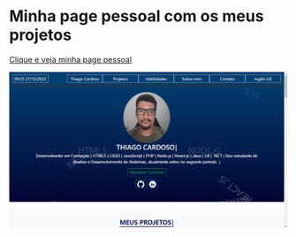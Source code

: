 # Minha page pessoal com os meus projetos

[Clique e veja minha page pessoal](https://tchio1991.github.io/Meu-Portifolio/) 

![Página](https://github.com/tchio1991/Meu-Portifolio/blob/main/imagem/Web%20Site.png)

